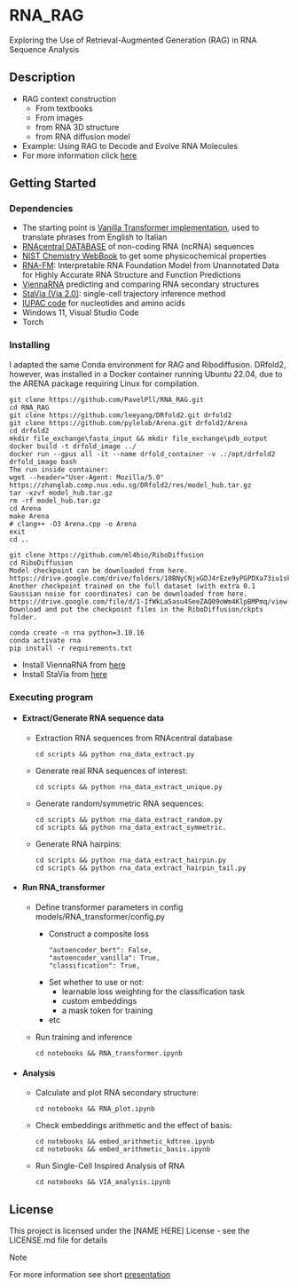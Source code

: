 # RNA_RAG
Exploring the Use of Retrieval-Augmented Generation (RAG) in RNA Sequence Analysis

## Description 
* RAG context construction
    * From textbooks
    * From images
    * from RNA 3D structure
    * from RNA diffusion model
* Example: Using RAG to Decode and Evolve RNA Molecules
* For more information click [here](https://github.com/PavelPll/RNA_transformer/blob/main/docs/RNA_transformer.pdf)



## Getting Started

### Dependencies
* The starting point is [Vanilla Transformer implementation](https://github.com/hkproj/pytorch-transformer), used to translate phrases from English to Italian
* [RNAcentral DATABASE](https://rnacentral.org) of non-coding RNA (ncRNA) sequences
* [NIST Chemistry WebBook](https://webbook.nist.gov/chemistry/) to get some physicochemical properties
* [RNA-FM](https://huggingface.co/multimolecule/rnafm): Interpretable RNA Foundation Model from Unannotated Data for Highly Accurate RNA Structure and Function Predictions
* [ViennaRNA](https://www.tbi.univie.ac.at/RNA/ViennaRNA/doc/html) predicting and comparing RNA secondary structures
* [StaVia (Via 2.0)](https://pyvia.readthedocs.io/en/latest/pyVia-home.html): single-cell trajectory inference method
* [IUPAC code](https://www.bioinformatics.org/sms/iupac.html) for nucleotides and amino acids
* Windows 11, Visual Studio Code
* Torch

### Installing

I adapted the same Conda environment for RAG and Ribodiffusion. DRfold2, however, was installed in a Docker container running Ubuntu 22.04, due to the ARENA package requiring Linux for compilation.
```
git clone https://github.com/PavelPll/RNA_RAG.git
cd RNA_RAG
git clone https://github.com/leeyang/DRfold2.git drfold2
git clone https://github.com/pylelab/Arena.git drfold2/Arena
cd drfold2
mkdir file_exchange\fasta_input && mkdir file_exchange\pdb_output
docker build -t drfold_image ../
docker run --gpus all -it --name drfold_container -v .:/opt/drfold2 drfold_image bash
The run inside container:
wget --header="User-Agent: Mozilla/5.0" https://zhanglab.comp.nus.edu.sg/DRfold2/res/model_hub.tar.gz
tar -xzvf model_hub.tar.gz
rm -rf model_hub.tar.gz
cd Arena
make Arena
# clang++ -O3 Arena.cpp -o Arena
exit
cd ..
```


```
git clone https://github.com/ml4bio/RiboDiffusion
cd RiboDiffusion
Model checkpoint can be downloaded from here. 
https://drive.google.com/drive/folders/10BNyCNjxGDJ4rEze9yPGPDXa73iu1skx
Another checkpoint trained on the full dataset (with extra 0.1 Gaussian noise for coordinates) can be downloaded from here.
https://drive.google.com/file/d/1-IfWkLa5asu4SeeZAQ09oWm4KlpBMPmq/view
Download and put the checkpoint files in the RiboDiffusion/ckpts folder.
```
```
conda create -n rna python=3.10.16
conda activate rna
pip install -r requirements.txt
```
* Install ViennaRNA from [here](https://www.tbi.univie.ac.at/RNA/ViennaRNA/doc/html/install.html)
* Install StaVia from [here](https://pyvia.readthedocs.io/en/latest/Installation.html)

### Executing program

* #### Extract/Generate RNA sequence data 
    * Extraction RNA sequences from RNAcentral database
         ```
         cd scripts && python rna_data_extract.py
         ```
    * Generate real RNA sequences of interest:
        ```
        cd scripts && python rna_data_extract_unique.py
        ```
    * Generate random/symmetric RNA sequences:
        ```
        cd scripts && python rna_data_extract_random.py
        cd scripts && python rna_data_extract_symmetric.
        ```
    * Generate RNA hairpins:
        ```
        cd scripts && python rna_data_extract_hairpin.py
        cd scripts && python rna_data_extract_hairpin_tail.py
        ```
* #### Run RNA_transformer
    * Define transformer parameters in config models/RNA_transformer/config.py
      
        * Construct a composite loss
            ```
            "autoencoder_bert": False,
            "autoencoder_vanilla": True,
            "classification": True,
            ```
        *  Set whether to use or not:
            * learnable loss weighting for the classification task
            * custom embeddings  
            * a mask token for training
        * etc
    * Run training and inference
        ```
        cd notebooks && RNA_transformer.ipynb
        ```
* #### Analysis
    * Calculate and plot RNA secondary structure:
        ```
        cd notebooks && RNA_plot.ipynb
        ```
    * Check embeddings arithmetic and the effect of basis:
        ```
        cd notebooks && embed_arithmetic_kdtree.ipynb
        cd notebooks && embed_arithmetic_basis.ipynb
        ```
    * Run Single-Cell Inspired Analysis of RNA
        ```
        cd notebooks && VIA_analysis.ipynb
        ```

## License
This project is licensed under the [NAME HERE] License - see the LICENSE.md file for details



> [!NOTE]
> For more information see short [presentation](https://github.com/PavelPll/RNA_transformer/blob/main/docs/RNA_transformer.pdf)


